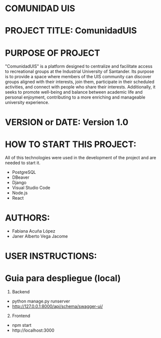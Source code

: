 # COMUNIDAD UIS
# PROJECT TITLE: ComunidadUIS
# PURPOSE OF PROJECT
"ComunidadUIS" is a platform designed to centralize and facilitate access to recreational groups at the Industrial University of Santander. Its purpose is to provide a space where members of the UIS community can discover groups aligned with their interests, join them, participate in their scheduled activities, and connect with people who share their interests. Additionally, it seeks to promote well-being and balance between academic life and personal enjoyment, contributing to a more enriching and manageable university experience.
# VERSION or DATE: Version 1.0
# HOW TO START THIS PROJECT:
All of this technologies were used in the development of the project and are needed to start it.
- PostgreSQL
- DBeaver
- Django
- Visual Studio Code
- Node.js
- React

# AUTHORS:
- Fabiana Acuña López
- Janer Alberto Vega Jacome

# USER INSTRUCTIONS: 



# Guia para despliegue (local)

1. Backend

- python manage.py runserver
- http://127.0.0.1:8000/api/schema/swagger-ui/

2. Frontend

- npm start
- http://localhost:3000